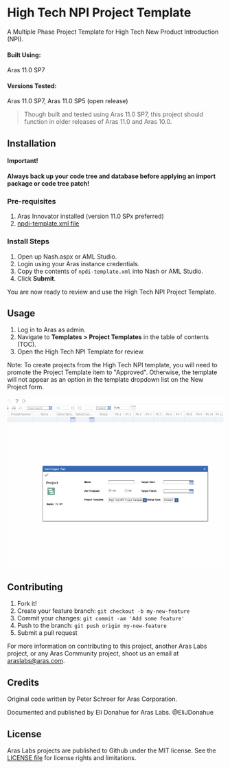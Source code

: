# High Tech NPI Project Template

A Multiple Phase Project Template for High Tech New Product Introduction (NPI).

#### Built Using:
Aras 11.0 SP7

#### Versions Tested:
Aras 11.0 SP7, Aras 11.0 SP5 (open release)

> Though built and tested using Aras 11.0 SP7, this project should function in older releases of Aras 11.0 and Aras 10.0.

## Installation

#### Important!
**Always back up your code tree and database before applying an import package or code tree patch!**

### Pre-requisites

1. Aras Innovator installed (version 11.0 SPx preferred)
2. [npdi-template.xml file](./Data/npdi-template.xml)

### Install Steps

1. Open up Nash.aspx or AML Studio.
2. Login using your Aras instance credentials.
3. Copy the contents of `npdi-template.xml` into Nash or AML Studio.
4. Click **Submit**.

You are now ready to review and use the High Tech NPI Project Template.

## Usage

1. Log in to Aras as admin.
2. Navigate to **Templates > Project Templates** in the table of contents (TOC).
3. Open the High Tech NPI Template for review.

Note: To create projects from the High Tech NPI template, you will need to promote the Project Template item to "Approved". Otherwise, the template will not appear as an option in the template dropdown list on the New Project form.

![Creating project from template](./Screenshots/ProjectFromNpiTemplate.gif)

## Contributing

1. Fork it!
2. Create your feature branch: `git checkout -b my-new-feature`
3. Commit your changes: `git commit -am 'Add some feature'`
4. Push to the branch: `git push origin my-new-feature`
5. Submit a pull request

For more information on contributing to this project, another Aras Labs project, or any Aras Community project, shoot us an email at araslabs@aras.com.

## Credits

Original code written by Peter Schroer for Aras Corporation.

Documented and published by Eli Donahue for Aras Labs. @EliJDonahue

## License

Aras Labs projects are published to Github under the MIT license. See the [LICENSE file](./LICENSE.md) for license rights and limitations.
